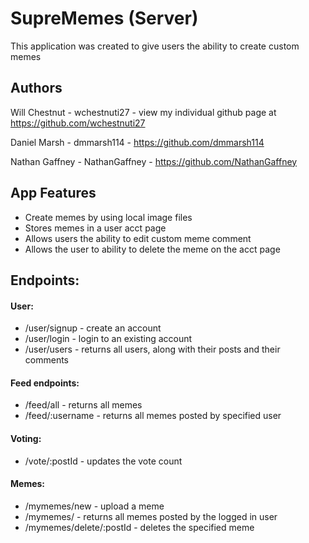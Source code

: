 # SupreMemes (Server)

This application was created to give users the ability to create custom memes

## Authors
Will Chestnut - wchestnuti27 - view my individual github page at https://github.com/wchestnuti27

Daniel Marsh - dmmarsh114 - https://github.com/dmmarsh114

Nathan Gaffney - NathanGaffney - https://github.com/NathanGaffney

## App Features
* Create memes by using local image files
* Stores memes in a user acct page
* Allows users the ability to edit custom meme comment
* Allows the user to ability to delete the meme on the acct page

## Endpoints: 

#### User:
* /user/signup - create an account
* /user/login - login to an existing account
* /user/users - returns all users, along with their posts and their comments

#### Feed endpoints:
* /feed/all - returns all memes
* /feed/:username - returns all memes posted by specified user

#### Voting:
* /vote/:postId - updates the vote count

#### Memes: 
* /mymemes/new - upload a meme
* /mymemes/ - returns all memes posted by the logged in user
* /mymemes/delete/:postId - deletes the specified meme
